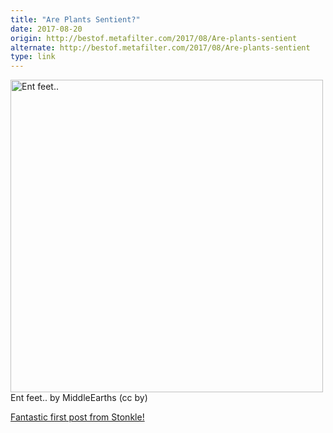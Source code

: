 ```yaml
---
title: "Are Plants Sentient?"
date: 2017-08-20
origin: http://bestof.metafilter.com/2017/08/Are-plants-sentient
alternate: http://bestof.metafilter.com/2017/08/Are-plants-sentient
type: link
---
```


<p><a title="Ent feet.. by MiddleEarths, on Flickr" href="http://www.flickr.com/photos/36455420@N08/4781239832"><img width="500" alt="Ent feet.." src="http://farm5.staticflickr.com/4076/4781239832_1d13b72d12.jpg" height="500"></a><br><span>Ent feet.. by MiddleEarths (cc by)</span></p><p><a href="http://www.metafilter.com/168904/Are-plants-sentient">Fantastic first post from Stonkle!</a></p>